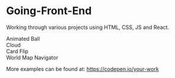 # Going-Front-End

Working through various projects using HTML, CSS, JS and React.

Animated Ball<br>
Cloud <br>
Card Flip <br>
World Map Navigator<br>

More examples can be found at:
https://codepen.io/your-work
